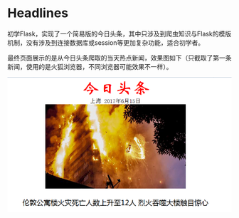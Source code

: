 # Headlines

初学Flask，实现了一个简易版的今日头条，其中只涉及到爬虫知识与Flask的模版机制，没有涉及到连接数据库或session等更加复杂功能，适合初学者。

最终页面展示的是从今日头条爬取的当天热点新闻，效果图如下（只截取了第一条新闻，使用的是火狐浏览器，不同浏览器可能效果不一样）。

![](https://github.com/DLily0129/Headlines/raw/master/Screenshot/screenshot.PNG)
